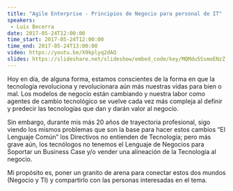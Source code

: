 ```yaml
---
title: "Agile Enterprise - Principios de Negocio para personal de IT"
speakers:
 - Luis Becerra
date: 2017-05-24T12:00:00
time_start: 2017-05-24T12:00:00
time_end: 2017-05-24T13:00:00
video: https://youtu.be/X9kplyq2dAQ
slides: https://slideshare.net/slideshow/embed_code/key/MQMdu5SsmoENzZ
---
```


Hoy en día, de alguna forma, estamos conscientes de la forma en que la tecnología revoluciona y revolucionara aún más nuestras vidas para bien o mal. Los modelos de negocio están cambiando y nuestra labor como agentes de cambio tecnológico se vuelve cada vez más compleja al definir y predecir las tecnologías que dan y darán valor al negocio. 

Sin embargo, durante mis más 20 años de trayectoria profesional, sigo viendo los mismos problemas que son la base para hacer estos cambios “El Lenguaje Común” los Directivos no entienden de Tecnología; pero más grave aún, los tecnólogos no tenemos el Lenguaje de Negocios para Soportar un Business Case y/o vender una alineación de la Tecnología al negocio. 

Mi propósito es, poner un granito de arena para conectar estos dos mundos (Negocio y TI) y compartirlo con las personas interesadas en el tema.